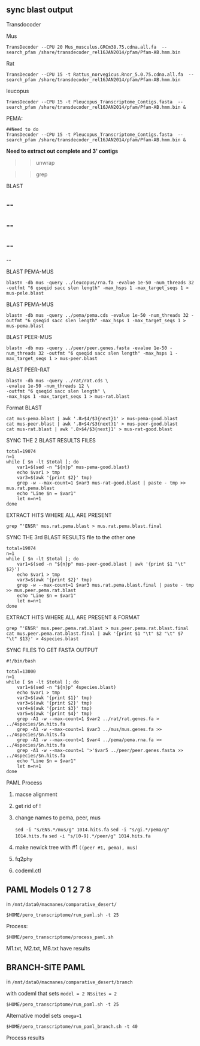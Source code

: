 sync blast output
-

Transdocoder

Mus

	TransDecoder --CPU 20 Mus_musculus.GRCm38.75.cdna.all.fa  --search_pfam /share/transdecoder_rel16JAN2014/pfam/Pfam-AB.hmm.bin
Rat

	TransDecoder --CPU 15 -t Rattus_norvegicus.Rnor_5.0.75.cdna.all.fa  --search_pfam /share/transdecoder_rel16JAN2014/pfam/Pfam-AB.hmm.bin
leucopus

	TransDecoder --CPU 15 -t Pleucopus_Transcriptome_Contigs.fasta  --search_pfam /share/transdecoder_rel16JAN2014/pfam/Pfam-AB.hmm.bin &	
PEMA:

	##Need to do
	TransDecoder --CPU 15 -t Pleucopus_Transcriptome_Contigs.fasta  --search_pfam /share/transdecoder_rel16JAN2014/pfam/Pfam-AB.hmm.bin &

**Need to extract out complete and 3' contigs**

>> unwrap

>> grep

BLAST


--
--
--
--
--
--
--

BLAST PEMA-MUS

	blastn -db mus -query ../leucopus/rna.fa -evalue 1e-50 -num_threads 32 -outfmt "6 qseqid sacc slen length" -max_hsps 1 -max_target_seqs 1 > mus-pele.blast


BLAST PEMA-MUS

	blastn -db mus -query ../pema/pema.cds -evalue 1e-50 -num_threads 32 -outfmt "6 qseqid sacc slen length" -max_hsps 1 -max_target_seqs 1 > mus-pema.blast
	
BLAST PEER-MUS

	blastn -db mus -query ../peer/peer.genes.fasta -evalue 1e-50 -num_threads 32 -outfmt "6 qseqid sacc slen length" -max_hsps 1 -max_target_seqs 1 > mus-peer.blast

BLAST PEER-RAT

	blastn -db mus -query ../rat/rat.cds \
	-evalue 1e-50 -num_threads 12 \
	-outfmt "6 qseqid sacc slen length" \
	-max_hsps 1 -max_target_seqs 1 > mus-rat.blast

Format BLAST

	cat mus-pema.blast | awk '.8>$4/$3{next}1' > mus-pema-good.blast
	cat mus-peer.blast | awk '.8>$4/$3{next}1' > mus-peer-good.blast
	cat mus-rat.blast | awk '.8>$4/$3{next}1' > mus-rat-good.blast
	

SYNC THE 2 BLAST RESULTS FILES

	total=19074
	n=1
	while [ $n -lt $total ]; do
		var1=$(sed -n "${n}p" mus-pema-good.blast)
		echo $var1 > tmp
		var3=$(awk '{print $2}' tmp)
		grep -w --max-count=1 $var3 mus-rat-good.blast | paste - tmp >> mus.rat.pema.blast
		echo "Line $n = $var1"
		let n=n+1
	done


EXTRACT HITS WHERE ALL ARE PRESENT

	grep ^'ENSR' mus.rat.pema.blast > mus.rat.pema.blast.final



SYNC THE 3rd BLAST RESULTS file to the other one

	total=19074
	n=1
	while [ $n -lt $total ]; do
		var1=$(sed -n "${n}p" mus-peer-good.blast | awk '{print $1 "\t" $2}')
		echo $var1 > tmp
		var3=$(awk '{print $2}' tmp)
		grep -w --max-count=1 $var3 mus.rat.pema.blast.final | paste - tmp >> mus.peer.pema.rat.blast
		echo "Line $n = $var1"
		let n=n+1
	done





EXTRACT HITS WHERE ALL ARE PRESENT & FORMAT

	grep ^'ENSR' mus.peer.pema.rat.blast > mus.peer.pema.rat.blast.final
	cat mus.peer.pema.rat.blast.final | awk '{print $1 "\t" $2 "\t" $7 "\t" $13}' > 4species.blast





SYNC FILES TO GET FASTA OUTPUT	

	#!/bin/bash

	total=13000
	n=1
	while [ $n -lt $total ]; do
		var1=$(sed -n "${n}p" 4species.blast)
		echo $var1 > tmp
		var2=$(awk '{print $1}' tmp)
		var3=$(awk '{print $2}' tmp)
		var4=$(awk '{print $3}' tmp)
		var5=$(awk '{print $4}' tmp)
		grep -A1 -w --max-count=1 $var2 ../rat/rat.genes.fa > ../4species/$n.hits.fa
		grep -A1 -w --max-count=1 $var3 ../mus/mus.genes.fa >> ../4species/$n.hits.fa
		grep -A1 -w --max-count=1 $var4 ../pema/pema.rna.fa >> ../4species/$n.hits.fa
		grep -A1 -w --max-count=1 '>'$var5 ../peer/peer.genes.fasta >> ../4species/$n.hits.fa
		echo "Line $n = $var1"
		let n=n+1
	done


PAML Process

1. macse alignment
2. get rid of !
3. change names to pema, peer, mus

	`sed -i "s/ENS.*/mus/g" 1014.hits.fa`
	`sed -i "s/gi.*/pema/g" 1014.hits.fa`
	`sed -i "s/[0-9].*/peer/g" 1014.hits.fa`
4. make newick tree with #1
	`((peer #1, pema), mus)`
5. fq2phy
6. codeml.ctl


PAML Models 0 1 2 7 8
-	

 in `/mnt/data0/macmanes/comparative_desert/`
 
	$HOME/pero_transcriptome/run_paml.sh -t 25

Process:

	$HOME/pero_transcriptome/process_paml.sh

M1.txt, M2.txt, M8.txt have results


BRANCH-SITE PAML
-

in `/mnt/data0/macmanes/comparative_desert/branch`

with codeml that sets `model = 2 NSsites = 2`

	$HOME/pero_transcriptome/run_paml.sh -t 25
	
Alternative model sets `omega=1`

	$HOME/pero_transcriptome/run_paml_branch.sh -t 40

Process results






















